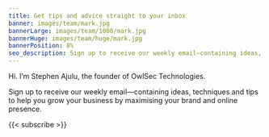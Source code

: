 ```yaml
---
title: Get tips and advice straight to your inbox
banner: images/team/mark.jpg
bannerLarge: images/team/1000/mark.jpg
bannerHuge: images/team/huge/mark.jpg
bannerPosition: 8%
seo_description: Sign up to receive our weekly email—containing ideas, techniques and tips to help you grow your business by maximising your brand and online presence.
---
```


Hi. I’m Stephen Ajulu, the founder of OwlSec Technologies.

Sign up to receive our weekly email—containing ideas, techniques and tips to help you grow your business by maximising your brand and online presence.

{{< subscribe >}}
